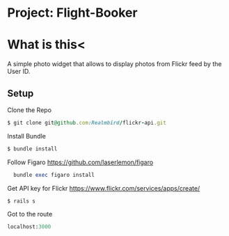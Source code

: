 # Project: Flight-Booker
# What is this<
A simple photo widget that allows to display photos from Flickr feed by the User ID.
## Setup
Clone the Repo
```ruby
$ git clone git@github.com:Realmbird/flickr-api.git
```
Install Bundle
```ruby
$ bundle install
```
Follow Figaro https://github.com/laserlemon/figaro
```ruby
  bundle exec figaro install
```
Get API key for Flickr https://www.flickr.com/services/apps/create/
```ruby
$ rails s
```
Got to the route
```ruby
localhost:3000
```
